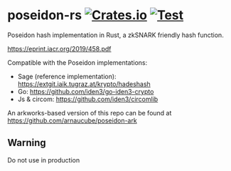 # poseidon-rs [![Crates.io](https://img.shields.io/crates/v/poseidon-rs.svg)](https://crates.io/crates/poseidon-rs) [![Test](https://github.com/arnaucube/poseidon-rs/workflows/Test/badge.svg)](https://github.com/arnaucube/poseidon-rs/actions?query=workflow%3ATest)

Poseidon hash implementation in Rust, a zkSNARK friendly hash function.

https://eprint.iacr.org/2019/458.pdf

Compatible with the Poseidon implementations:
- Sage (reference implementation): https://extgit.iaik.tugraz.at/krypto/hadeshash
- Go: https://github.com/iden3/go-iden3-crypto
- Js & circom: https://github.com/iden3/circomlib

An arkworks-based version of this repo can be found at https://github.com/arnaucube/poseidon-ark

## Warning
Do not use in production


